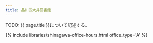 ```yaml
---
title: 品川区大井図書館
---
```


TODO: {{ page.title }}について記述する。

{% include libraries/shinagawa-office-hours.html office_type='A' %}
